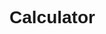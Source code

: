# Calculator
<!DOCTYPE html>
<html lang="en">
<head>
    <meta charset="UTF-8">
    <meta name="viewport" content="width=device-width, initial-scale=1.0">
    <title>Simple Calculator</title>
    <style>
        body {
            font-family: Arial, sans-serif;
        }

        .calculator {
            width: 300px;
            margin: 0 auto;
            padding: 20px;
            border: 1px solid #ccc;
            box-shadow: 0 0 10px rgba(0, 0, 0, 0.2);
            background-color: #f9f9f9;
            border-radius: 5px;
        }

        input[type="text"] {
            width: 100%;
            padding: 10px;
            margin-bottom: 10px;
            font-size: 18px;
            border: 1px solid #ccc;
            border-radius: 5px;
        }

        button {
            width: 48px;
            height: 48px;
            font-size: 20px;
            margin-right: 5px;
            margin-bottom: 5px;
            border: 1px solid #ccc;
            border-radius: 5px;
            cursor: pointer;
        }

        button:hover {
            background-color: #eee;
        }

        #result {
            font-size: 24px;
            text-align: right;
            padding: 10px;
            border: 1px solid #ccc;
            border-radius: 5px;
            background-color: #fff;
        }
    </style>
</head>
<body>
    <div class="calculator">
        <input type="text" id="result" readonly>
        <button onclick="clearResult()">C</button>
        <button onclick="appendToResult('7')">7</button>
        <button onclick="appendToResult('8')">8</button>
        <button onclick="appendToResult('9')">9</button>
        <button onclick="appendToResult('+')">+</button>
        <button onclick="appendToResult('4')">4</button>
        <button onclick="appendToResult('5')">5</button>
        <button onclick="appendToResult('6')">6</button>
        <button onclick="appendToResult('-')">-</button>
        <button onclick="appendToResult('1')">1</button>
        <button onclick="appendToResult('2')">2</button>
        <button onclick="appendToResult('3')">3</button>
        <button onclick="appendToResult('*')">*</button>
        <button onclick="appendToResult('0')">0</button>
        <button onclick="appendToResult('.')">.</button>
        <button onclick="calculateResult()">=</button>
        <button onclick="appendToResult('/')">/</button>
    </div>

    <script>
        function appendToResult(value) {
            document.getElementById("result").value += value;
        }

        function clearResult() {
            document.getElementById("result").value = "";
        }

        function calculateResult() {
            try {
                document.getElementById("result").value = eval(document.getElementById("result").value);
            } catch (error) {
                document.getElementById("result").value = "Error";
            }
        }
    </script>
</body>
</html>
